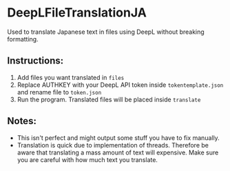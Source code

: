 # DeepLFileTranslationJA
Used to translate Japanese text in files using DeepL without breaking formatting.

## Instructions:
1. Add files you want translated in `files`
2. Replace AUTHKEY with your DeepL API token inside `tokentemplate.json` and rename file to `token.json`
3. Run the program. Translated files will be placed inside `translate`

## Notes:
* This isn't perfect and might output some stuff you have to fix manually.
* Translation is quick due to implementation of threads. Therefore be aware that translating a mass amount of text will expensive. Make sure you are careful with how much text you translate.
